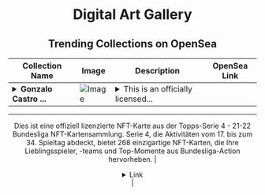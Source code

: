 <div align="center">

# Digital Art Gallery

## Trending Collections on OpenSea

| Collection Name                       | Image                                                                                     | Description                       | OpenSea Link                                                                                          |
|---------------------------------------|-------------------------------------------------------------------------------------------|-----------------------------------|--------------------------------------------------------------------------------------------------------|
| **<details><summary>Gonzalo Castro ...</summary>Gonzalo Castro DSC Animation Black Refractor S4-43 Epic</details>** | ![Image](https://i.seadn.io/s/raw/files/55be59e1e1bb6043e4b264ea64903afc.jpg?w=500&auto=format?w=200&auto=format) | <details><summary>This is an officially licensed...</summary>This is an officially licensed NFT card from the Topps Series 4 - 21-22 Bundesliga NFT card collection. Series 4, which covers action from Matchday 17 - Matchday 34, features 268 unique NFT cards highlighting your favorites players, teams, and top moments from Bundesliga action.
---
Dies ist eine offiziell lizenzierte NFT-Karte aus der Topps-Serie 4 - 21-22 Bundesliga NFT-Kartensammlung. Serie 4, die Aktivitäten vom 17. bis zum 34. Spieltag abdeckt, bietet 268 einzigartige NFT-Karten, die Ihre Lieblingsspieler, -teams und Top-Momente aus Bundesliga-Action hervorheben.</details> | <details><summary>Link</summary>[Gonzalo Castro DSC Animation Black Refractor S4-43 Epic](https://opensea.io/collection/gonzalo-castro-dsc-animation-black-refractor-s4--1)</details> |

</div>
